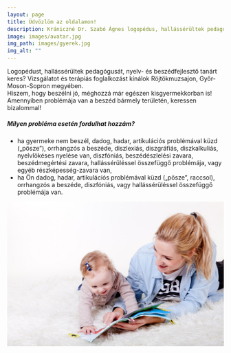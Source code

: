 ```yaml
---
layout: page
title: Üdvözlöm az oldalamon!
description: Krániczné Dr. Szabó Ágnes logopédus, hallássérültek pedagógus, nyelv- és beszédfejlesztő tanár
image: images/avatar.jpg
img_path: images/gyerek.jpg
img_alt: ""
---
```

Logopédust, hallássérültek pedagógusát, nyelv- és beszédfejlesztő tanárt keres? Vizsgálatot és terápiás foglalkozást kínálok Röjtökmuzsajon, Győr-Moson-Sopron megyében.  
Hiszem, hogy beszélni jó, méghozzá már egészen kisgyermekkorban is! Amennyiben problémája van a beszéd bármely területén, keressen bizalommal!  

##### Milyen probléma esetén fordulhat hozzám? 
* ha gyermeke nem beszél, dadog, hadar, artikulációs problémával küzd („pösze”), orrhangzós a beszéde, diszlexiás, diszgráfiás, diszkalkuliás, nyelvlökéses nyelése van, diszfóniás, beszédészlelési zavara, beszédmegértési zavara, hallássérüléssel összefüggő problémája, vagy egyéb részképesség-zavara van,
* ha Ön dadog, hadar, artikulációs problémával küzd („pösze”, raccsol), orrhangzós a beszéde, diszfóniás, vagy hallássérüléssel összefüggő problémája van.

![Anyuka beszélget](/images/child-3046494_1920.jpg)
